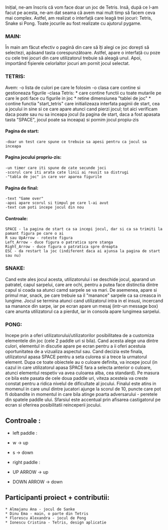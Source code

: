 Inițial, ne-am înscris că vom face doar un joc de Tetris.
Insă, după ce l-am facut pe acesta, ne-am dat seama că avem mai mult timp să facem ceva mai complex.
Astfel, am realizat o interfață care leagă trei jocuri: Tetris, Snake si Pong.
Toate jocurile au fost realizate cu ajutorul pygame.

### MAIN:
În main am făcut efectiv o pagină din care să îți alegi ce joc dorești să selectezi, apăsand tasta corespunzătoare.
Astfel, apare o interfață cu poze cu cele trei jocuri din care utilizatorul trebuie să aleagă unul.
Apoi, importând fișierele celorlaltor jocuri am pornit jocul selectat.

### TETRIS:

Avem:
    -o lista de culori pe care le folosim
    -o clasa care contine si gestioneaza figurile
    -clasa Tetris:
        * care contine functii cu toate mutarile pe care le poti face cu figurile in joc
        * retine dimensiunea "tablei de joc"
        * contine functia "start_tetris" care initializeaza interfata paginii de start, cea a jocului in sine si ce care apare atunci cand pierzi jocul; tot aici verificam daca poate sau nu sa inceapa jocul (la pagina de start, daca a fost apasata tasta "SPACE", jocul poate sa inceapa) si pornim jocul propiu-zis

#### Pagina de start:
    -doar un test care spune ce trebuie sa apesi pentru ca jocul sa inceapa

#### Pagina jocului propriu-zis:
    -un timer care iti spune de cate secunde joci
    -scorul care iti arata cate linii ai reusit sa distrugi
    -"tabla de joc" in care vor aparea figurile

#### Pagina de final:
    -text "Game over"
    -apoi apare scorul si timpul pe care l-ai avut
    -text cum poti incepe jocul din nou

#### Controale:
    SPACE - la pagina de start ca sa incepi jocul, dar si ca sa trimiti la pamant figura pe care o ai
    R sau UpArrow - roteste figura
    Left_Arrow - duce figura o patratica spre stanga
    Right_Arrow - duce figura o patratica spre dreapta
    ESC - da restart la joc (indiferent daca ai ajunsa la pagina de start sau nu)

### SNAKE:
Cand este ales jocul acesta, utilizatorului i se deschide jocul, aparand un patratel, capul sarpelui, care are ochi, pentru a putea face distinctia dintre capul si coada sa atunci camd sarpele se va mari. De asemenea, apare si primul mar, snack, pe care trebuie sa il "manance" sarpele ca sa creasca in lungime. Jocul se termina atunci cand utilizatorul intra in el insusi, incercand sa manance din sarpe, iar pe ecran apare un mesaj (intr-un message box) care anunta utilizatorul ca a pierdut, iar in consola apare lungimea sarpelui.


### PONG:
Incepe prin a oferi utilizatorului/utilizatorilor posibilitatea de a customiza elementele din joc (cele 2 paddle uri si bila). 
Cand acesta alege una dintre culori, elementul in discutie apare pe ecran pentru a ii oferi acestuia oportunitatea de a vizualiza aspectul sau. 
Cand decizia este finala, utilizatorul apasa SPACE pentru a seta culorea si a trece la urmatorul element. 
Dupa ce toate obiectele au o culoare definita, va incepe jocul (in cazul in care utilizatorul apasa SPACE fara a selecta anterior o culoare, atunci elementul respetiv va avea culoarea alba, cea standard). 
Pe masura ce bila este pasata de cele doua paddle uri, viteza acesteia va creste constat pentru a ridica nivelul de dificultate al jocului. 
Finalul este atins in momenul in care unul dintre jucatori ajunge la scorul de 10, puncte care pot fi dobandite in momentul in care bila atinge poarta adversarului - peretele din spatele paddle ului. 
Sfarsiul este accentual prin afisarea castigatorul pe ecran si oferirea posibilitatii reinceperii jocului.

## Controale :
- left paddle :
- w -> up
- s -> down 

- right paddle :
- UP ARROW -> up
- DOWN ARROW -> down


## Participanti proiect + contributii:
    * Almajanu Ana - jocul de Sanke
    * Dinu Ema - main, o parte din Tetris
    * Florescu Alexandra - jocul de Pong
    * Ionescu Cristina - Tetris, design aplicatie

